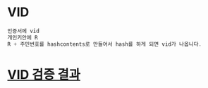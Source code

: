 # VID
```java
인증서에 vid
개인키안에 R
R + 주민번호를 hashcontents로 만들어서 hash를 하게 되면 vid가 나옵니다.
```

# [VID 검증 결과](https://m.blog.naver.com/PostView.nhn?blogId=miku77&logNo=80175982388&proxyReferer=https:%2F%2Fwww.google.com%2F)
